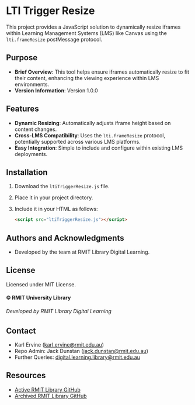 # LTI Trigger Resize

This project provides a JavaScript solution to dynamically resize iframes within Learning Management Systems (LMS) like Canvas using the `lti.frameResize` postMessage protocol.

## Purpose

- **Brief Overview**: This tool helps ensure iframes automatically resize to fit their content, enhancing the viewing experience within LMS environments.
- **Version Information**: Version 1.0.0

## Features

- **Dynamic Resizing**: Automatically adjusts iframe height based on content changes.
- **Cross-LMS Compatibility**: Uses the `lti.frameResize` protocol, potentially supported across various LMS platforms.
- **Easy Integration**: Simple to include and configure within existing LMS deployments.

## Installation

1. Download the `ltiTriggerResize.js` file.
2. Place it in your project directory.
3. Include it in your HTML as follows:

   ```html
   <script src="ltiTriggerResize.js"></script>
   ```
## Authors and Acknowledgments

- Developed by the team at RMIT Library Digital Learning.

## License

Licensed under MIT License.

#### © RMIT University Library

###### Developed by RMIT Library Digital Learning

## Contact

- Karl Ervine ([karl.ervine@rmit.edu.au](mailto:karl.ervine@rmit.edu.au))
- Repo Admin: Jack Dunstan ([jack.dunstan@rmit.edu.au](mailto:jack.dunstan@rmit.edu.au))
- Further Queries: [digital.learning.library@rmit.edu.au](mailto:digital.learning.library@rmit.edu.au)

## Resources

- [Active RMIT Library GitHub](https://github.com/RMITLibrary)
- [Archived RMIT Library GitHub](https://github.com/RMITLibrary-Archived)
